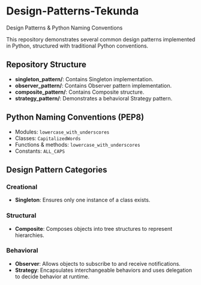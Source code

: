 # Design-Patterns-Tekunda
Design Patterns &amp; Python Naming Conventions


This repository demonstrates several common design patterns implemented in Python, structured with traditional Python conventions.

## Repository Structure
- **singleton_pattern/**: Contains Singleton implementation.
- **observer_pattern/**: Contains Observer pattern implementation.
- **composite_pattern/**: Contains Composite structure.
- **strategy_pattern/**: Demonstrates a behavioral Strategy pattern.

## Python Naming Conventions (PEP8)
- Modules: `lowercase_with_underscores`
- Classes: `CapitalizedWords`
- Functions & methods: `lowercase_with_underscores`
- Constants: `ALL_CAPS`

## Design Pattern Categories
### Creational
- **Singleton**: Ensures only one instance of a class exists.

### Structural
- **Composite**: Composes objects into tree structures to represent hierarchies.

### Behavioral
- **Observer**: Allows objects to subscribe to and receive notifications.
- **Strategy**: Encapsulates interchangeable behaviors and uses delegation to decide behavior at runtime.
